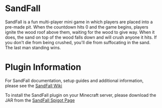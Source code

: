 # SandFall
SandFall is a fun multi-player mini game in which players are placed into a pre-made pit. When the countdown hits 0 and the game begins, players ignite the wood roof above them, waiting for the wood to give way. When it does, the sand on top of the wood falls down and will crush anyone it hits. If you don't die from being crushed, you'll die from suffocating in the sand. The last man standing wins.

# Plugin Information
For SandFall documentation, setup guides and additional information, please see the [SandFall Wiki](https://github.com/austinpilz/SandFall/wiki)

To install the SandFall plugin on your Minecraft server, please download the JAR from the [SandFall Spigot Page](http://sandfall.austinpilz.com)


